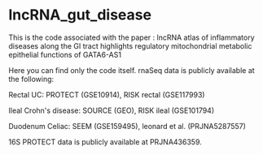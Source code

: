 # lncRNA_gut_disease

This is the code associated with the paper : 
lncRNA atlas of inflammatory diseases along the GI tract highlights regulatory mitochondrial metabolic epithelial functions of GATA6-AS1  

Here you can find only the code itself. rnaSeq data is publicly available at the following:


Rectal UC: PROTECT (GSE10914), RISK rectal (GSE117993)

Ileal Crohn's disease: SOURCE (GEO), RISK ileal (GSE101794)

Duodenum Celiac: SEEM (GSE159495), leonard et al. (PRJNA5287557)


16S PROTECT data is publicly available at PRJNA436359.
